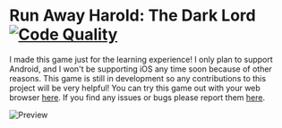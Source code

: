 # Run Away Harold: The Dark Lord [![Code Quality](https://app.codacy.com/project/badge/Grade/0b063c6c496d4a04ad190e6e8666a0b6)](https://www.codacy.com/manual/dentolos19/RunAwayHarold?utm_source=github.com&amp;utm_medium=referral&amp;utm_content=dentolos19/RunAwayHarold&amp;utm_campaign=Badge_Grade)

I made this game just for the learning experience! I only plan to support Android, and I won't be supporting iOS any time soon because of other reasons. This game is still in development so any contributions to this project will be very helpful! You can try this game out with your web browser [here](https://dentolos19.github.io/play/runawayharold). If you find any issues or bugs please report them [here](https://github.com/dentolos19/RunAwayHarold/issues).

![Preview](https://dentolos19.github.io/previews/runawayharold.png)

